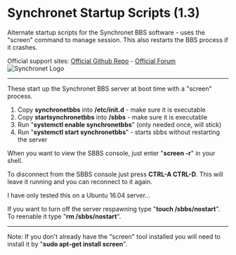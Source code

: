 # Synchronet Startup Scripts (1.3)
Alternate startup scripts for the Synchronet BBS software - uses the "screen" command to manage session. This also restarts the BBS process if it crashes.

Official support sites: [Official Github Repo](https://github.com/fstltna/SynchronetStartup) - [Official Forum](https://synchronetbbs.org/index.php/forum/alternate-startup-scripts) 
![Synchronet Logo](https://SynchronetBBS.org/SynchronetLogo.png) 

---
These start up the Synchronet BBS server at boot time with a "screen" process.

1. Copy **synchronetbbs** into **/etc/init.d** - make sure it is executable
2. Copy **startsynchronetbbs** into **/sbbs** - make sure it is executable
3. Run "**systemctl enable synchronetbbs**" (only needed once, will stick)
4. Run "**systemctl start synchronetbbs**" - starts sbbs without restarting the server

When you want to view the SBBS console, just enter "**screen -r**" in your shell.

To disconnect from the SBBS console just press **CTRL-A CTRL-D**. This will leave it running and you can reconnect to it again.

I have only tested this on a Ubuntu 16.04 server...

If you want to turn off the server respawning type "**touch /sbbs/nostart**". To reenable it type "**rm /sbbs/nostart**".

---
Note: If you don't already have the "screen" tool installed you will need to install it by "**sudo apt-get install screen**".
